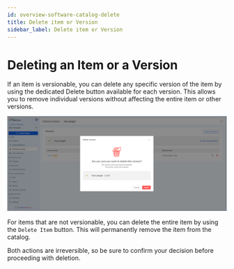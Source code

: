 ```yaml
---
id: overview-software-catalog-delete
title: Delete item or Version
sidebar_label: Delete item or Version
---
```


# Deleting an Item or a Version

If an item is versionable, you can delete any specific version of the item by using the dedicated Delete button available for each version. This allows you to remove individual versions without affecting the entire item or other versions.

![delete version](./img/delete-version.png)

For items that are not versionable, you can delete the entire item by using the `Delete Item` button. This will permanently remove the item from the catalog.

Both actions are irreversible, so be sure to confirm your decision before proceeding with deletion.